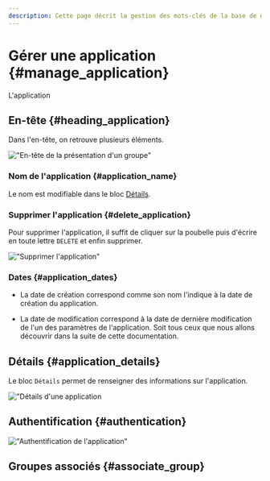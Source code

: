 ```yaml
---
description: Cette page décrit la gestion des mots-clés de la base de données Isogeo dans l'application Isogeo Manager
---
```


# Gérer une application {#manage_application}

L'application 

## En-tête {#heading_application}

Dans l'en-tête, on retrouve plusieurs éléments.

!["En-tête de la présentation d'un groupe"](/assets/groups_heading.png)

### Nom de l'application {#application_name}

Le nom est modifiable dans le bloc [Détails](#application_details).

### Supprimer l'application {#delete_application}

Pour supprimer l'application, il suffit de cliquer sur la poubelle <i class="fa fa-trash"></i> puis d'écrire en toute lettre `DELETE` et enfin supprimer.

!["Supprimer l'application"](/assets/applications_delete_application.png)

### Dates {#application_dates}

* La date de création correspond comme son nom l'indique à la date de création du application.

* La date de modification correspond à la date de dernière modification de l'un des paramètres de l'application. Soit tous ceux que nous allons découvrir dans la suite de cette documentation.

## Détails {#application_details}

Le bloc `Détails` permet de renseigner des informations sur l'application.

!["Détails d'une application](/assets/applications_coordinates.png)

## Authentification {#authentication}

!["Authentification de l'application"](/assets/applications_modules.png)

## Groupes associés {#associate_group}